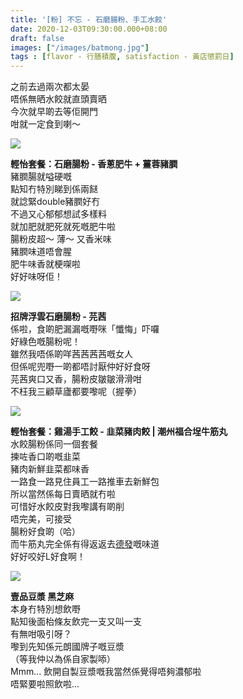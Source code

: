 ```yaml
---
title: '[粉] 不忘 - 石磨腸粉、手工水餃'
date: 2020-12-03T09:30:00.000+08:00
draft: false
images: ["/images/batmong.jpg"]
tags : [flavor - 行膳積腹, satisfaction - 黃店懲罰日]
---
```


之前去過兩次都太晏   
唔係無晒水餃就直頭賣晒  
今次就早啲去等佢開門  
咁就一定食到喇～  

![](/images/batmong1.jpg)

**輕怡套餐：石磨腸粉 - 香蔥肥牛 + 薑蓉豬膶**  
豬膶腸就嗌硬嘅  
點知冇特別睇到係兩餸    
就諗緊double豬膶好冇  
不過又心郁郁想試多樣料  
就加肥就肥死就死嘅肥牛啦  
腸粉皮超～ 薄～ 又香米味  
豬膶味道唔會腥  
肥牛味香就梗㗎啦  
好好味呀佢！  

![](/images/batmong.jpg)

**招牌浮雲石磨腸粉 - 芫茜**  
係啦，食啲肥漏漏嘅嘢咪「懺悔」吓囉  
好綠色嘅腸粉呢！  
雖然我唔係啲咩茜茜茜茜嘅女人  
但係呢兜嘢一啲都唔討厭仲好好食呀  
芫茜爽口又香，腸粉皮皺皺滑滑咁  
不枉我三顧草廬都要嚟呢（握拳）  

![](/images/batmong2.jpg)

**輕怡套餐：雞湯手工餃 - 韭菜豬肉餃 | 潮州福合埕牛筋丸**  
水餃腸粉係同一個套餐  
揀咗香口啲嘅韭菜  
豬肉新鮮韭菜都味香  
一路食一路見住員工一路推車去新鮮包  
所以當然係每日賣晒就冇啦  
可惜好水餃皮對我嚟講有啲削  
唔完美，可接受  
腸粉好食啲（哈）  
而牛筋丸完全係有得返返去[德發](https://hidie.net/takfat/)嘅味道  
好好咬好L好食啊！  

![](/images/batmong3.jpg)

**壹品豆漿 黑芝麻**  
本身冇特別想飲嘢  
點知後面枱條友飲完一支又叫一支  
有無咁吸引呀？  
嚟到先知係元朗國牌子嘅豆漿  
（等我仲以為係自家製㖭）  
Mmm... 飲開自製豆漿嘅我當然係覺得唔夠濃郁啦  
唔緊要啦照飲啦...  
